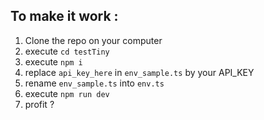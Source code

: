 ## To make it work :

1. Clone the repo on your computer
2. execute `cd testTiny`
3. execute `npm i`
4. replace `api_key_here` in `env_sample.ts` by your API_KEY
5. rename `env_sample.ts` into `env.ts`
6. execute `npm run dev`
7. profit ?
